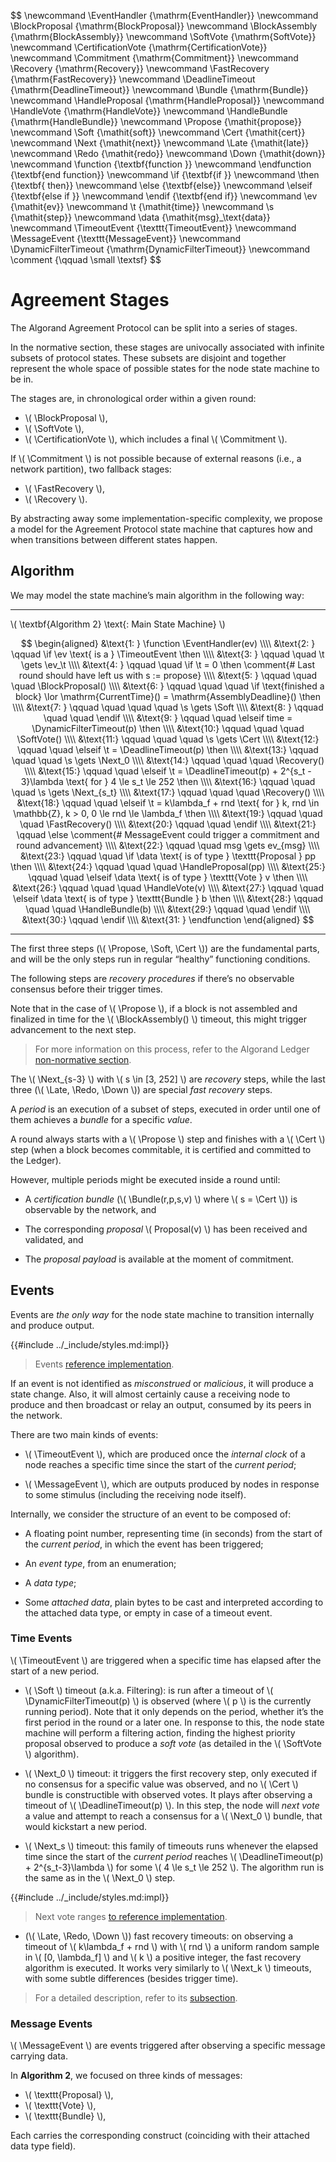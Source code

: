 $$
\newcommand \EventHandler {\mathrm{EventHandler}}
\newcommand \BlockProposal {\mathrm{BlockProposal}}
\newcommand \BlockAssembly {\mathrm{BlockAssembly}}
\newcommand \SoftVote {\mathrm{SoftVote}}
\newcommand \CertificationVote {\mathrm{CertificationVote}}
\newcommand \Commitment {\mathrm{Commitment}}
\newcommand \Recovery {\mathrm{Recovery}}
\newcommand \FastRecovery {\mathrm{FastRecovery}}
\newcommand \DeadlineTimeout {\mathrm{DeadlineTimeout}}
\newcommand \Bundle {\mathrm{Bundle}}
\newcommand \HandleProposal {\mathrm{HandleProposal}}
\newcommand \HandleVote {\mathrm{HandleVote}}
\newcommand \HandleBundle {\mathrm{HandleBundle}}
\newcommand \Propose {\mathit{propose}}
\newcommand \Soft {\mathit{soft}}
\newcommand \Cert {\mathit{cert}}
\newcommand \Next {\mathit{next}}
\newcommand \Late {\mathit{late}}
\newcommand \Redo {\mathit{redo}}
\newcommand \Down {\mathit{down}}
\newcommand \function {\textbf{function }}
\newcommand \endfunction {\textbf{end function}}
\newcommand \if {\textbf{if }}
\newcommand \then {\textbf{ then}}
\newcommand \else {\textbf{else}}
\newcommand \elseif {\textbf{else if }}
\newcommand \endif {\textbf{end if}}
\newcommand \ev {\mathit{ev}}
\newcommand \t {\mathit{time}}
\newcommand \s {\mathit{step}}
\newcommand \data {\mathit{msg}_\text\{data}}
\newcommand \TimeoutEvent {\texttt{TimeoutEvent}}
\newcommand \MessageEvent {\texttt{MessageEvent}}
\newcommand \DynamicFilterTimeout {\mathrm{DynamicFilterTimeout}}
\newcommand \comment {\qquad \small \textsf}
$$

# Agreement Stages

The Algorand Agreement Protocol can be split into a series of stages.

In the normative section, these stages are univocally associated with infinite subsets
of protocol states. These subsets are disjoint and together represent the whole
space of possible states for the node state machine to be in.

The stages are, in chronological order within a given round:

- \\( \BlockProposal \\),
- \\( \SoftVote \\),
- \\( \CertificationVote \\), which includes a final \\( \Commitment \\).

If \\( \Commitment \\) is not possible because of external reasons (i.e., a network
partition), two fallback stages:

- \\( \FastRecovery \\),
- \\( \Recovery \\).

By abstracting away some implementation-specific complexity, we propose a model for
the Agreement Protocol state machine that captures how and when transitions between
different states happen.

## Algorithm

We may model the state machine’s main algorithm in the following way:

---

\\( \textbf{Algorithm 2} \text{: Main State Machine} \\)

$$
\begin{aligned}
&\text{1: } \function \EventHandler(ev) \\\\
&\text{2: } \qquad \if \ev \text{ is a } \TimeoutEvent \then \\\\
&\text{3: } \qquad \quad \t \gets \ev_\t \\\\
&\text{4: } \qquad \quad \if \t = 0 \then \comment{# Last round should have left us with s := propose} \\\\
&\text{5: } \qquad \quad \quad \BlockProposal() \\\\
&\text{6: } \qquad \quad \quad \if \text{finished a block} \lor \mathrm{CurrentTime}() = \mathrm{AssemblyDeadline}() \then \\\\
&\text{7: } \qquad \quad \quad \quad \s \gets \Soft \\\\
&\text{8: } \qquad \quad \quad \endif \\\\
&\text{9: } \qquad \quad \elseif time = \DynamicFilterTimeout(p) \then \\\\
&\text{10:} \qquad \quad \quad \SoftVote() \\\\
&\text{11:} \qquad \quad \quad \s \gets \Cert \\\\
&\text{12:} \qquad \quad \elseif \t = \DeadlineTimeout(p) \then \\\\
&\text{13:} \qquad \quad \quad \s \gets \Next_0 \\\\
&\text{14:} \qquad \quad \quad \Recovery() \\\\
&\text{15:} \qquad \quad \elseif \t = \DeadlineTimeout(p) + 2^{s_t - 3}\lambda \text{ for } 4 \le s_t \le 252 \then \\\\
&\text{16:} \qquad \quad \quad \s \gets \Next_{s_t} \\\\
&\text{17:} \qquad \quad \quad \Recovery() \\\\
&\text{18:} \qquad \quad \elseif \t = k\lambda_f + rnd \text{ for } k, rnd \in \mathbb{Z}, k > 0, 0 \le rnd \le \lambda_f \then \\\\
&\text{19:} \qquad \quad \quad \FastRecovery() \\\\
&\text{20:} \qquad \quad \endif \\\\
&\text{21:} \qquad \else \comment{# MessageEvent could trigger a commitment and round advancement} \\\\
&\text{22:} \qquad \quad msg \gets ev_{msg} \\\\
&\text{23:} \qquad \quad \if \data \text{ is of type } \texttt{Proposal } pp \then \\\\
&\text{24:} \qquad \quad \quad \HandleProposal(pp) \\\\
&\text{25:} \qquad \quad \elseif \data \text{ is of type } \texttt{Vote } v \then \\\\
&\text{26:} \qquad \quad \quad \HandleVote(v) \\\\
&\text{27:} \qquad \quad \elseif \data \text{ is of type } \texttt{Bundle } b \then \\\\
&\text{28:} \qquad \quad \quad \HandleBundle(b) \\\\
&\text{29:} \qquad \quad \endif \\\\
&\text{30:} \qquad \endif \\\\
&\text{31: } \endfunction
\end{aligned}
$$

---

The first three steps (\\( \Propose, \Soft, \Cert \\)) are the fundamental parts,
and will be the only steps run in regular “healthy” functioning conditions.

The following steps are _recovery procedures_ if there’s no observable consensus
before their trigger times.

Note that in the case of \\( \Propose \\), if a block is not assembled and finalized
in time for the \\( \BlockAssembly() \\) timeout, this might trigger advancement
to the next step.

> For more information on this process, refer to the Algorand Ledger [non-normative section](ledger/ledger-overview.md#block-assembly).

The \\( \Next_{s-3} \\) with \\( s \in [3, 252] \\) are _recovery_ steps, while
the last three (\\( \Late, \Redo, \Down \\)) are special _fast recovery_ steps.

A _period_ is an execution of a subset of steps, executed in order until one of 
them achieves a _bundle_ for a specific _value_.

A round always starts with a \\( \Propose \\) step and finishes with a \\( \Cert \\)
step (when a block becomes commitable, it is certified and committed to the Ledger).

However, multiple periods might be executed inside a round until:

- A _certification bundle_ (\\( \Bundle(r,p,s,v) \\) where \\( s = \Cert \\)) is
observable by the network, and

- The corresponding _proposal_ \\( Proposal(v) \\) has been received and validated,
and

- The _proposal payload_ is available at the moment of commitment.

## Events

Events are _the only way_ for the node state machine to transition internally and
produce output.

{{#include ../_include/styles.md:impl}}
> Events [reference implementation](https://github.com/algorand/go-algorand/blob/c60db8dbc4b0dd164f0bb764e1464d4ebef38bb4/agreement/events.go#L76).

If an event is not identified as _misconstrued_ or _malicious_, it will produce
a state change. Also, it will almost certainly cause a receiving node to
produce and then broadcast or relay an output, consumed by its peers in the network.

There are two main kinds of events:

- \\( \TimeoutEvent \\), which are produced once the _internal clock_ of a node
reaches a specific time since the start of the _current period_;

- \\( \MessageEvent \\), which are outputs produced by nodes in response to some
stimulus (including the receiving node itself).

Internally, we consider the structure of an event to be composed of:

- A floating point number, representing time (in seconds) from the start of the
_current period_, in which the event has been triggered;

- An _event type_, from an enumeration;

- A _data type_;

- Some _attached data_, plain bytes to be cast and interpreted according to the attached
data type, or empty in case of a timeout event.

### Time Events

\\( \TimeoutEvent \\) are triggered when a specific time has elapsed after the start
of a new period.

- \\( \Soft \\) timeout (a.k.a. Filtering): is run after a timeout of \\( \DynamicFilterTimeout(p) \\)
is observed (where \\( p \\) is the currently running period). Note that it only
depends on the period, whether it’s the first period in the round or a later one.
In response to this, the node state machine will perform a filtering action, finding
the highest priority proposal observed to produce a _soft vote_ (as detailed in
the \\( \SoftVote \\) algorithm).

- \\( \Next_0 \\) timeout: it triggers the first recovery step, only executed if
no consensus for a specific value was observed, and no \\( \Cert \\) bundle is
constructible with observed votes. It plays after observing a timeout of \\( \DeadlineTimeout(p) \\).
In this step, the node will _next vote_ a value and attempt to reach a consensus
for a \\( \Next_0 \\) bundle, that would kickstart a new period.

- \\( \Next_s \\) timeout: this family of timeouts runs whenever the elapsed time
since the start of the _current period_ reaches \\( \DeadlineTimeout(p) + 2^{s_t-3}\lambda \\)
for some \\( 4 \le s_t \le 252 \\). The algorithm run is the same as in the \\( \Next_0 \\)
step.

{{#include ../_include/styles.md:impl}}
> Next vote ranges [to reference implementation](https://github.com/algorand/go-algorand/blob/55011f93fddb181c643f8e3f3d3391b62832e7cd/agreement/types.go#L103C15-L103C29).

- (\\( \Late, \Redo, \Down \\)) fast recovery timeouts: on observing a timeout of
\\( k\lambda_f + rnd \\) with \\( rnd \\) a uniform random sample in \\( [0, \lambda_f] \\)
and \\( k \\) a positive integer, the fast recovery algorithm is executed. It works
very similarly to \\( \Next_k \\) timeouts, with some subtle differences (besides
trigger time).

> For a detailed description, refer to its [subsection](#late-redo-and-down-votes).

### Message Events

\\( \MessageEvent \\) are events triggered after observing a specific message carrying
data.

In **Algorithm 2**, we focused on three kinds of messages:

- \\( \texttt{Proposal} \\),
- \\( \texttt{Vote} \\),
- \\( \texttt{Bundle} \\),

Each carries the corresponding construct (coinciding with their attached data type
field).